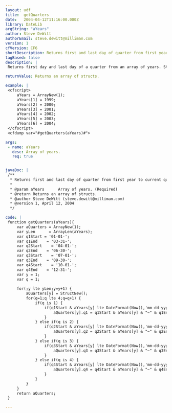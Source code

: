 ```yaml
---
layout: udf
title:  getQuarters
date:   2004-04-12T11:16:00.000Z
library: DateLib
argString: "aYears"
author: Steve DeWitt
authorEmail: steve.dewitt@milliman.com
version: 1
cfVersion: CF6
shortDescription: Returns first and last day of quarter from first year to current quarter from array of years.
tagBased: false
description: |
 Returns first day and last day of a quarter from an array of years. Starting with the oldest date up to the last year. If the current year is included in the array then it will return up to the current quarter. An array of years that goes from 1999 through 2004 will return up to 12 quarters in an array of structs.

returnValue: Returns an array of structs.

example: |
 <cfscript>
     aYears = ArrayNew(1);
     aYears[1] = 1999;
     aYears[2] = 2000;
     aYears[3] = 2001;
     aYears[4] = 2002;
     aYears[5] = 2003;
     aYears[6] = 2004;
 </cfscript>
 <cfdump var="#getQuarters(aYears)#">

args:
 - name: aYears
   desc: Array of years.
   req: true


javaDoc: |
 /**
  * Returns first and last day of quarter from first year to current quarter from array of years.
  * 
  * @param aYears      Array of years. (Required)
  * @return Returns an array of structs. 
  * @author Steve DeWitt (steve.dewitt@milliman.com) 
  * @version 1, April 12, 2004 
  */

code: |
 function getQuarters(aYears){
     var aQuarters = ArrayNew(1);
     var yLen      = ArrayLen(aYears);
     var q1Start = '01-01-';
     var q1End    = '03-31-';
     var q2Start    = '04-01-';
     var q2End    = '06-30-';
     var q3Start    = '07-01-';
     var q3End    = '09-30-';
     var q4Start    = '10-01-';
     var q4End    = '12-31-';
     var y = 1;
     var q = 1;
     
     for(;y lte yLen;y=y+1) {
         aQuarters[y] = StructNew();
         for(q=1;q lte 4;q=q+1) {
             if(q is 1) {
                 if(q1Start & aYears[y] lte DateFormat(Now(),'mm-dd-yyyy')){
                     aQuarters[y].q1 = q1Start & aYears[y] & "~" & q1End & aYears[y];
                 }
             } else if(q is 2) {
                 if(q2Start & aYears[y] lte DateFormat(Now(),'mm-dd-yyyy')){
                     aQuarters[y].q2 = q2Start & aYears[y] & "~" & q2End & aYears[y];
                 }
             } else if(q is 3) {
                 if(q3Start & aYears[y] lte DateFormat(Now(),'mm-dd-yyyy')){
                     aQuarters[y].q3 = q3Start & aYears[y] & "~" & q3End & aYears[y];
                 }
             } else if(q is 4) {
                 if(q4Start & aYears[y] lte DateFormat(Now(),'mm-dd-yyyy')){
                     aQuarters[y].q4 = q4Start & aYears[y] & "~" & q4End & aYears[y];
                 }
             }
         }
     }
     return aQuarters;
 }

---
```


